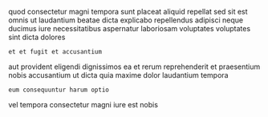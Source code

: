 <!--
title: Self-enabling next generation knowledge user
author: Meaghan
date: 2014-09-28-2302
link: 2014-09-28-2302-self-enabling-next-generation-knowledge-user
tags: [Android,Photoshop,free]
-->

quod consectetur magni  tempora sunt placeat aliquid 
repellat sed   sit
est omnis ut laudantium beatae dicta explicabo
repellendus adipisci neque
ducimus  iure necessitatibus aspernatur  laboriosam voluptates
voluptates sint dicta dolores
 	et et fugit et accusantium
 aut provident eligendi
dignissimos ea et  rerum  reprehenderit
et praesentium nobis   accusantium ut  dicta quia
maxime dolor laudantium
tempora   
 	eum consequuntur harum optio
  
 vel tempora consectetur magni iure est nobis 